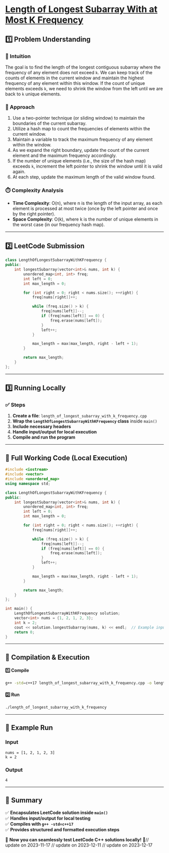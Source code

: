 # **[Length of Longest Subarray With at Most K Frequency](https://leetcode.com/problems/length-of-longest-subarray-with-at-most-k-frequency/description/)**  

## **1️⃣ Problem Understanding**  
### **📌 Intuition**  
The goal is to find the length of the longest contiguous subarray where the frequency of any element does not exceed `k`. We can keep track of the counts of elements in the current window and maintain the highest frequency of any element within this window. If the count of unique elements exceeds `k`, we need to shrink the window from the left until we are back to `k` unique elements.

### **🚀 Approach**  
1. Use a two-pointer technique (or sliding window) to maintain the boundaries of the current subarray.
2. Utilize a hash map to count the frequencies of elements within the current window.
3. Maintain a variable to track the maximum frequency of any element within the window.
4. As we expand the right boundary, update the count of the current element and the maximum frequency accordingly.
5. If the number of unique elements (i.e., the size of the hash map) exceeds `k`, increment the left pointer to shrink the window until it is valid again.
6. At each step, update the maximum length of the valid window found.

### **⏱️ Complexity Analysis**  
- **Time Complexity**: O(n), where n is the length of the input array, as each element is processed at most twice (once by the left pointer and once by the right pointer).
- **Space Complexity**: O(k), where k is the number of unique elements in the worst case (in our frequency hash map).

---  

## **2️⃣ LeetCode Submission**  
```cpp
class LengthOfLongestSubarrayWithKFrequency {
public:
    int longestSubarray(vector<int>& nums, int k) {
        unordered_map<int, int> freq;
        int left = 0;
        int max_length = 0;

        for (int right = 0; right < nums.size(); ++right) {
            freq[nums[right]]++;

            while (freq.size() > k) {
                freq[nums[left]]--;
                if (freq[nums[left]] == 0) {
                    freq.erase(nums[left]);
                }
                left++;
            }

            max_length = max(max_length, right - left + 1);
        }

        return max_length;
    }
};  
```  

---  

## **3️⃣ Running Locally**  
### **✅ Steps**  
1. **Create a file**: `length_of_longest_subarray_with_k_frequency.cpp`  
2. **Wrap the `LengthOfLongestSubarrayWithKFrequency` class** inside `main()`  
3. **Include necessary headers**  
4. **Handle input/output for local execution**  
5. **Compile and run the program**  

---  

## **📝 Full Working Code (Local Execution)**  
```cpp
#include <iostream>
#include <vector>
#include <unordered_map>
using namespace std;

class LengthOfLongestSubarrayWithKFrequency {
public:
    int longestSubarray(vector<int>& nums, int k) {
        unordered_map<int, int> freq;
        int left = 0;
        int max_length = 0;

        for (int right = 0; right < nums.size(); ++right) {
            freq[nums[right]]++;

            while (freq.size() > k) {
                freq[nums[left]]--;
                if (freq[nums[left]] == 0) {
                    freq.erase(nums[left]);
                }
                left++;
            }

            max_length = max(max_length, right - left + 1);
        }

        return max_length;
    }
};

int main() {
    LengthOfLongestSubarrayWithKFrequency solution;
    vector<int> nums = {1, 2, 1, 2, 3};
    int k = 2;
    cout << solution.longestSubarray(nums, k) << endl;  // Example input
    return 0;
}
```  

---  

## **🔧 Compilation & Execution**  
#### **1️⃣ Compile**  
```bash
g++ -std=c++17 length_of_longest_subarray_with_k_frequency.cpp -o length_of_longest_subarray_with_k_frequency
```  

#### **2️⃣ Run**  
```bash
./length_of_longest_subarray_with_k_frequency
```  

---  

## **🎯 Example Run**  
### **Input**  
```
nums = [1, 2, 1, 2, 3]
k = 2
```  
### **Output**  
```
4
```  

---  

## **📌 Summary**  
✅ **Encapsulates LeetCode solution inside `main()`**  
✅ **Handles input/output for local testing**  
✅ **Compiles with `g++ -std=c++17`**  
✅ **Provides structured and formatted execution steps**  

🚀 **Now you can seamlessly test LeetCode C++ solutions locally!** 🚀// update on 2023-11-17
// update on 2023-12-11
// update on 2023-12-17
